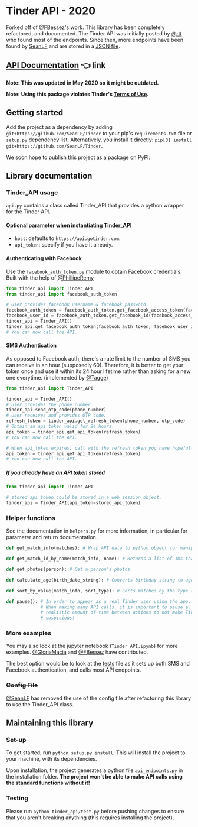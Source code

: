 # Tinder API - 2020

Forked off of [@FBessez](https://github.com/fbessez/Tinder)'s work. This library has been completely refactored, and documented.
The Tinder API was initially posted by [@rtt](https://gist.github.com/rtt/10403467#file-tinder-api-documentation-md) who found most of the endpoints.
Since then, more endpoints have been found by [SeanLF](https://github.com/SeanLF) and are stored in a [JSON file](./tinder_api/api_endpoints.json).

## [API Documentation](./API_Documentation.md) 👈 link

**Note: This was updated in May 2020 so it might be outdated.**

**Note: Using this package violates Tinder's [Terms of Use](https://policies.tinder.com/terms/intl/en).**

## Getting started

Add the project as a dependency by adding `git+https://github.com/SeanLF/Tinder` to your pip's `requirements.txt` file or `setup.py` dependency list.
Alternatively, you install it directly: `pip[3] install git+https://github.com/SeanLF/Tinder`.

We soon hope to publish this project as a package on PyPI.

## Library documentation

### Tinder_API usage

`api.py` contains a class called Tinder_API that provides a python wrapper for the Tinder API.

#### Optional parameter when instantiating Tinder_API

- `host`: defaults to `https://api.gotinder.com`.
- `api_token`: specify if you have it already.

#### Authenticating with Facebook

Use the `facebook_auth_token.py` module to obtain Facebook credentials. Built with the help of [@PhillipeRemy](https://github.com/philipperemy/Deep-Learning-Tinder/blob/master/tinder_token.py)

```python
from tinder_api import Tinder_API
from tinder_api import facebook_auth_token

# User provides facebook_username & facebook_password.
facebook_auth_token = facebook_auth_token.get_facebook_access_token(facebook_username, facebook_password)
facebook_user_id = facebook_auth_token.get_facebook_id(facebook_access_token)
tinder_api = Tinder_API()
tinder_api.get_facebook_auth_token(facebook_auth_token, facebook_user_id)
# You can now call the API.
```

#### SMS Authentication

As opposed to Facebook auth, there's a rate limit to the number of SMS you can receive in an hour (supposedly 60).
Therefore, it is better to get your token once and use it within its 24 hour lifetime rather than asking for a new one everytime.
(implemented by [@Tagge](https://github.com/Tagge))

```python
from tinder_api import Tinder_API

tinder_api = Tinder_API()
# User provides the phone number.
tinder_api.send_otp_code(phone_number)
# User receives and provides OTP code.
refresh_token = tinder_api.get_refresh_token(phone_number, otp_code)
# Obtain an api_token valid for 24 hours.
api_token = tinder_api.get_api_token(refresh_token)
# You can now call the API.

# When api_token expires, call with the refresh token you have hopefully stored somewhere.
api_token = tinder_api.get_api_token(refresh_token)
# You can now call the API.
```

##### If you already have an API token stored

```python
from tinder_api import Tinder_API

# stored_api_token could be stored in a web session object.
tinder_api = Tinder_API(api_token=stored_api_token)
```

### Helper functions

See the documentation in `helpers.py` for more information, in particular for parameter and return documentation.

```python
def get_match_info(matches): # Wrap API data to python object for manipulation by helpers.

def get_match_id_by_name(match_info, name): # Returns a list of IDs that have the same requested name.

def get_photos(person): # Get a person's photos.

def calculate_age(birth_date_string): # Converts birthday string to age.

def sort_by_value(match_info, sort_type): # Sorts matches by the type requested.

def pause(): # In order to appear as a real Tinder user using the app...
             # When making many API calls, it is important to pause a...
             # realistic amount of time between actions to not make Tinder...
             # suspicious!
```

### More examples

You may also look at the jupyter notebook (`Tinder API.ipynb`) for more examples. [@GloriaMacia](https://github.com/gloriamacia) and [@FBessez](https://github.com/fbessez/Tinder) have contributed.

The best option would be to look at the [tests](./tinder_api/test.py) file as it sets up both SMS and Facebook authentication, and calls most API endpoints.

### ~~Config File~~

[@SeanLF](https://github.com/SeanLF) has removed the use of the config file after refactoring this library to use the Tinder_API class.

## Maintaining this library

### Set-up

To get started, run `python setup.py install`.
This will install the project to your machine, with its dependencies.

Upon installation, the project generates a python file `api_endpoints.py` in the installation folder.
**The project won't be able to make API calls using the standard functions without it!**

### Testing

Please run `python tinder_api/test.py` before pushing changes to ensure that you aren't breaking anything (this requires installing the project).
